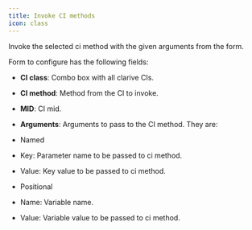 ```yaml
---
title: Invoke CI methods
icon: class
---
```


Invoke the selected ci method with the given arguments from the form.

Form to configure has the following fields:

- **CI class**: Combo box with all clarive CIs.

- **CI method**: Method from the CI to invoke.

- **MID**: CI mid.

- **Arguments**: Arguments to pass to the CI method. They are:

- Named

- Key: Parameter name to be passed to ci method.

- Value: Key value to be passed to ci method.

- Positional

- Name: Variable name.

- Value: Variable value to be passed to ci method.

